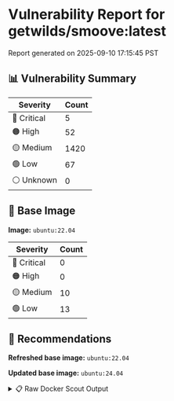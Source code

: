 # Vulnerability Report for getwilds/smoove:latest

Report generated on 2025-09-10 17:15:45 PST

## 📊 Vulnerability Summary

| Severity | Count |
|----------|-------|
| 🔴 Critical | 5 |
| 🟠 High | 52 |
| 🟡 Medium | 1420 |
| 🟢 Low | 67 |
| ⚪ Unknown | 0 |

## 🐳 Base Image

**Image:** `ubuntu:22.04`

| Severity | Count |
|----------|-------|
| 🔴 Critical | 0 |
| 🟠 High | 0 |
| 🟡 Medium | 10 |
| 🟢 Low | 13 |

## 🔄 Recommendations

**Refreshed base image:** `ubuntu:22.04`

**Updated base image:** `ubuntu:24.04`

<details>
<summary>📋 Raw Docker Scout Output</summary>

```text
Target               │  getwilds/smoove:latest  │    5C    52H   1420M    67L   
    digest             │  0e11696c630c                    │                               
  Base image           │  ubuntu:22.04                    │    0C     0H    10M    13L    
  Refreshed base image │  ubuntu:22.04                    │    0C     0H     3M    12L    
                       │                                  │                  -7     -1    
  Updated base image   │  ubuntu:24.04                    │    0C     0H     4M     5L    
                       │                                  │                  -6     -8    

What's next:
    View vulnerabilities → docker scout cves getwilds/smoove:latest
    View base image update recommendations → docker scout recommendations getwilds/smoove:latest
    Include policy results in your quickview by supplying an organization → docker scout quickview getwilds/smoove:latest --org <organization>
```
</details>
